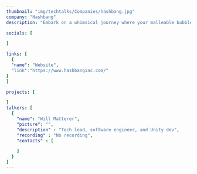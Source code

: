 ```yaml
---
thumbnail: "img/techtalks/Companies/hashbang.jpg"
company: "Hashbang"
description: "Embark on a whimsical journey where your malleable bubble gum avatar masters the art of transformation, morphing into various forms to navigate a world where the environment itself guides your path. Discover the enchanting mechanics of shape-shifting as you adapt to the ever-changing landscapes, turning each twist and turn into an adventure that tests the limits of your bubble-gummed ingenuity."

socials: [

]

links: [
  {
  "name": "Website",
  "link":"https://www.hashbanginc.com/"
}
]

projects: [

]
talkers: [
  {
    "name": "Will Matterer",
    "picture": "",
    "description" : "Tech lead, software engineer, and Unity dev",
    "recording" : "No recording",
    "contacts" : [

    ]
  }
]
---
```

